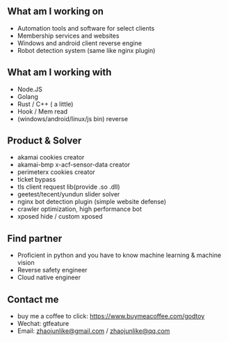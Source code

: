 ## What am I working on
* Automation tools and software for select clients
* Membership services and websites
* Windows and android client reverse engine
* Robot detection system (same like nginx plugin)

## What am I working with
* Node.JS
* Golang
* Rust / C++ ( a little)
* Hook / Mem read
* (windows/android/linux/js bin) reverse

## Product & Solver
* akamai cookies creator
* akamai-bmp x-acf-sensor-data creator
* perimeterx cookies creator
* ticket bypass
* tls client request lib(provide .so .dll)
* geetest/tecent/yundun slider solver
* nginx bot detection plugin (simple website defense)
* crawler optimization, high performance bot 
* xposed hide / custom xposed 


## Find partner
* Proficient in python and you have to know machine learning & machine vision
* Reverse safety engineer
* Cloud native engineer


## Contact me
 * buy me a coffee to click:  https://www.buymeacoffee.com/godtoy
 * Wechat: gtfeature
 * Email: zhaojunlike@gmail.com / zhaojunlike@qq.com
